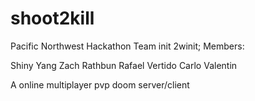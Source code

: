 shoot2kill
==========

Pacific Northwest Hackathon
Team init 2winit;
Members:

Shiny Yang
Zach Rathbun
Rafael Vertido
Carlo Valentin

A online multiplayer pvp doom server/client
